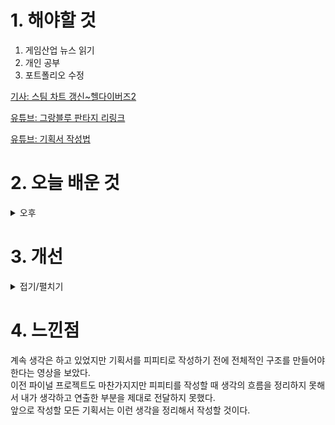 
# 1. 해야할 것

1. 게임산업 뉴스 읽기 
2. 개인 공부  
3. 포트폴리오 수정

[기사: 스팀 차트 갱신~헬다이버즈2](https://www.gameple.co.kr/news/articleView.html?idxno=208654)

[유튜브: 그랑블루 판타지 리링크](https://www.youtube.com/watch?v=uT2BU6Y58ik)

[유튜브: 기획서 작성법](https://youtu.be/fPZw6UFda50?si=HK6f84hpzcPelXv8)

# 2. 오늘 배운 것


<details>
<summary>오후</summary>

## 기획서 작성법
![image](https://github.com/JM94Ent/TIL-WIL/assets/143363550/72e9a5d4-5983-4503-9717-fd178cacda6a)

1. 기획서는 피피티로 작성되는 것이 아니다. 생각정리가 필요하다.
2. 워드나 메모장에 위와 같이 작성하라\
  서론: 기획서를 쓰는 이유(동기부여)\
  본론: 자기소개, 시장상황, 아이디어, 목표, 향후 계획\
  결론: 자기어필, 확신주기
3. 생각 정리가 끝나면 글로 써진것을 이해하기 쉽게 PPT로 만들어라.

</details>




# 3. 개선


<details>
<summary>접기/펼치기</summary>

## 집중력에 관한 고찰
연휴와 장시간 나를 강제하는 시간적 압박같은 것이 희미해져서 공부하는 시간과 쉬는 시간이 혼합되어\
목표 공부량에 반도 미치지 못하는 상황이 자꾸 생겼다.

이를 해결하기 위해 방문하는 사이트 정리와 공부시간을 정했다.

```
09:00 ~ 09:40 뉴스 보기
10:00 ~ 10:40 게임개발공부1
11:00 ~ 11:40 게임개발공부2
11:40 ~ 13:00 자유 시간
13:00 ~ 13:40 포트폴리오 작성1
14:00 ~ 14:40 포트폴리오 작성2
15:00 ~ 15:40 포트폴리오 작성3
16:00 ~ 18:00 타겟 회사 게임 플레이
```
</details>



# 4. 느낀점
계속 생각은 하고 있었지만 기획서를 피피티로 작성하기 전에 전체적인 구조를 만들어야 한다는 영상을 보았다.\
이전 파이널 프로젝트도 마찬가지지만 피피티를 작성할 때 생각의 흐름을 정리하지 못해서 내가 생각하고 연출한 부분을 제대로 전달하지 못했다.\
앞으로 작성할 모든 기획서는 이런 생각을 정리해서 작성할 것이다.

